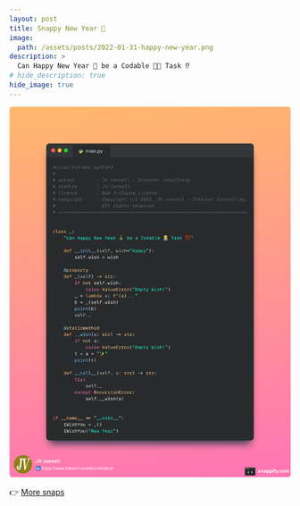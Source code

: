 ```yaml
---
layout: post
title: Snappy New Year 🎇
image:
  path: /assets/posts/2022-01-31-happy-new-year.png
description: >
  Can Happy New Year 🎇 be a Codable 👨‍💻 Task ⁉️
# hide_description: true
hide_image: true
---
```


![Can Happy New Year 🎇 be a Codable 👨‍💻 Task ⁉️](/assets/posts/2022-01-31-happy-new-year.png)

👉 [More snaps](https://snappify.com/view/baace4a3-7968-47ed-8e3b-28a62594d0ce)

